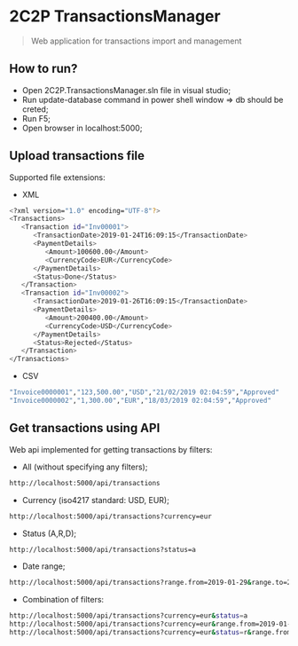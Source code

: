 # 2C2P TransactionsManager
> Web application for transactions import and management

## How to run?
- Open 2C2P.TransactionsManager.sln file in visual studio;
- Run update-database command in power shell window => db should be creted;
- Run F5;
- Open browser in localhost:5000;

## Upload transactions file
Supported file extensions: 
- XML
```sh
<?xml version="1.0" encoding="UTF-8"?>
<Transactions>
   <Transaction id="Inv00001">
      <TransactionDate>2019-01-24T16:09:15</TransactionDate>
      <PaymentDetails>
         <Amount>100600.00</Amount>
         <CurrencyCode>EUR</CurrencyCode>
      </PaymentDetails>
      <Status>Done</Status>
   </Transaction>
   <Transaction id="Inv00002">
      <TransactionDate>2019-01-26T16:09:15</TransactionDate>
      <PaymentDetails>
         <Amount>200400.00</Amount>
         <CurrencyCode>USD</CurrencyCode>
      </PaymentDetails>
      <Status>Rejected</Status>
   </Transaction>
</Transactions>
```
- CSV
```sh
"Invoice0000001","123,500.00","USD","21/02/2019 02:04:59","Approved"
"Invoice0000002","1,300.00","EUR","18/03/2019 02:04:59","Approved"
```

## Get transactions using API
Web api implemented for getting transactions by filters:
- All (without specifying any filters);
```sh
http://localhost:5000/api/transactions
```
- Currency (iso4217 standard: USD, EUR);
```sh
http://localhost:5000/api/transactions?currency=eur
```
- Status (A,R,D);
```sh
http://localhost:5000/api/transactions?status=a
```
- Date range;
```sh
http://localhost:5000/api/transactions?range.from=2019-01-29&range.to=2019-02-28
```
- Combination of filters:
```sh
http://localhost:5000/api/transactions?currency=eur&status=a
http://localhost:5000/api/transactions?currency=eur&range.from=2019-01-29&range.to=2019-02-28
http://localhost:5000/api/transactions?currency=eur&status=r&range.from=2019-01-29&range.to=2019-02-28
```
